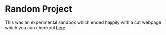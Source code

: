 # Random Project
This was an experimental sandbox which ended happily with a cat webpage which you can checkout [here](https://secretmeedo.github.io/SurvivalGuide/) 
